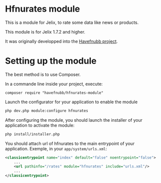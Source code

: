Hfnurates module
==================

This is a module for Jelix, to rate some data like news or products.

This module is for Jelix 1.7.2 and higher.

It was originally developped into the [Havefnubb project](https://github.com/havefnubb/havefnubb/).

Setting up the module
=====================

The best method is to use Composer.

In a commande line inside your project, execute:

```
composer require "havefnubb/hfnurates-module"
```

Launch the configurator for your application to enable the module

```bash
php dev.php module:configure hfnurates
```

After configuring the module, you should launch the installer of your application
to activate the module:

```bash
php install/installer.php
```

You should attach url of hfnurates to the main entrypoint of your
application. Exemple, in your `app/system/urls.xml`:

```xml
<classicentrypoint name="index" default="false" noentrypoint="false">
    ...
    <url pathinfo="/rates" module="hfnurates" include="urls.xml"/>
    ...
</classicentrypoint>

```
